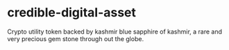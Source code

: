 # credible-digital-asset
Crypto utility token backed by kashmir blue sapphire of kashmir, a rare and very precious gem stone through out the globe.
